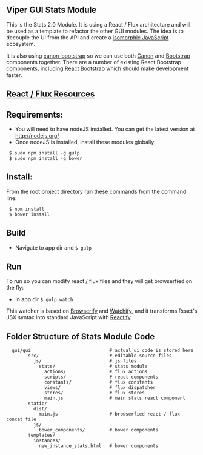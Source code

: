 ## Viper GUI Stats Module

This is the Stats 2.0 Module.  It is using a React / Flux architecture and will be used as a template to refactor the other GUI modules.  The idea is to decouple the UI from the API and create a [isomorphic JavaScript](http://nerds.airbnb.com/isomorphic-javascript-future-web-apps/) ecosystem.

It is also using [canon-bootstrap](https://github.com/rackerlabs/canon-bootstrap) so we can use both [Canon](http://rackerlabs.github.io/canon/) and [Bootstrap](http://getbootstrap.com/) components together.  There are a number of existing React Bootstrap components, including [React Bootstrap](http://react-bootstrap.github.io/) which should make development faster.

## [React / Flux Resources](https://github.com/yhagio/learn-react-flux)

## Requirements:
* You will need to have nodeJS installed.  You can get the latest version at http://nodejs.org/
* Once nodeJS is installed, install these modules globally: 
```
 $ sudo npm install -g gulp
 $ sudo npm install -g bower
```

## Install:
From the root project directory run these commands from the command line:
```
 $ npm install
 $ bower install
```

## Build
* Navigate to app dir and `$ gulp`

## Run
To run so you can modify react / flux files and they will get browserfied on the fly:
* In app dir `$ gulp watch`

This watcher is based on [Browserify](http://browserify.org/) and
[Watchify](https://github.com/substack/watchify), and it transforms
React's JSX syntax into standard JavaScript with [Reactify](https://github.com/andreypopp/reactify).

## Folder Structure of Stats Module Code

      gui/gui                             # actual ui code is stored here
            src/                          # editable source files
              js/                         # js files
                stats/                    # stats module
                  actions/                # flux actions
                  scripts/                # react components
                  constants/              # flux constants
                  views/                  # flux dispatcher
                  stores/                 # flux stores
                  main.js                 # main stats react component
            static/
              dist/
                main.js                   # browserfied react / flux concat file
              js/
                bower_components/         # bower components
            templates/
              instances/
                new_instance_stats.html   # bower components

